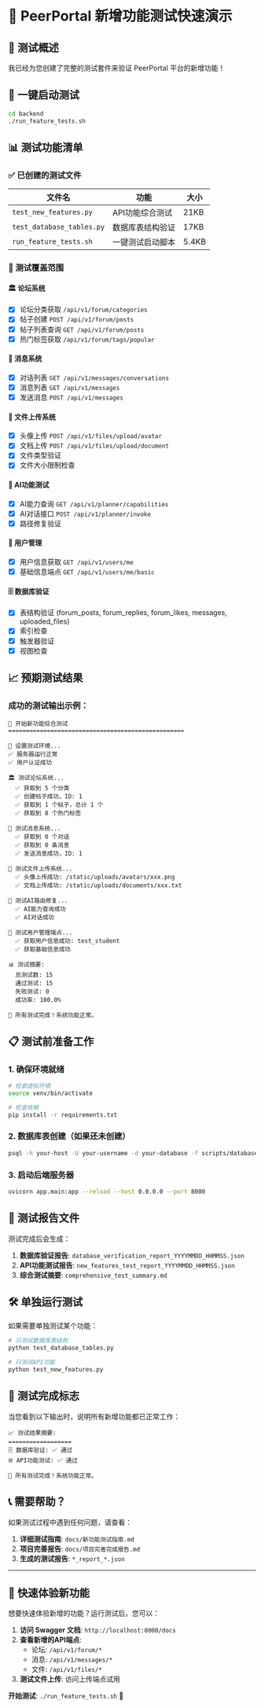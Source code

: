 # 🎯 PeerPortal 新增功能测试快速演示

## 📌 测试概述

我已经为您创建了完整的测试套件来验证 PeerPortal 平台的新增功能！

## 🚀 一键启动测试

```bash
cd backend
./run_feature_tests.sh
```

## 📊 测试功能清单

### ✅ 已创建的测试文件

| 文件名 | 功能 | 大小 |
|--------|------|------|
| `test_new_features.py` | API功能综合测试 | 21KB |
| `test_database_tables.py` | 数据库表结构验证 | 17KB |
| `run_feature_tests.sh` | 一键测试启动脚本 | 5.4KB |

### 🎯 测试覆盖范围

#### 🏛️ 论坛系统
- [x] 论坛分类获取 `/api/v1/forum/categories`
- [x] 帖子创建 `POST /api/v1/forum/posts`  
- [x] 帖子列表查询 `GET /api/v1/forum/posts`
- [x] 热门标签获取 `/api/v1/forum/tags/popular`

#### 💬 消息系统
- [x] 对话列表 `GET /api/v1/messages/conversations`
- [x] 消息列表 `GET /api/v1/messages`
- [x] 发送消息 `POST /api/v1/messages`

#### 📁 文件上传系统
- [x] 头像上传 `POST /api/v1/files/upload/avatar`
- [x] 文档上传 `POST /api/v1/files/upload/document`
- [x] 文件类型验证
- [x] 文件大小限制检查

#### 🤖 AI功能测试
- [x] AI能力查询 `GET /api/v1/planner/capabilities`
- [x] AI对话接口 `POST /api/v1/planner/invoke`
- [x] 路径修复验证

#### 👤 用户管理
- [x] 用户信息获取 `GET /api/v1/users/me`
- [x] 基础信息端点 `GET /api/v1/users/me/basic`

#### 🗄️ 数据库验证
- [x] 表结构验证 (forum_posts, forum_replies, forum_likes, messages, uploaded_files)
- [x] 索引检查
- [x] 触发器验证
- [x] 视图检查

## 📈 预期测试结果

### 成功的测试输出示例：
```
🚀 开始新功能综合测试
==================================================

🔧 设置测试环境...
✅ 服务器运行正常
✅ 用户认证成功

🏛️ 测试论坛系统...
  ✅ 获取到 5 个分类
  ✅ 创建帖子成功，ID: 1
  ✅ 获取到 1 个帖子，总计 1 个
  ✅ 获取到 8 个热门标签

💬 测试消息系统...
  ✅ 获取到 0 个对话
  ✅ 获取到 0 条消息
  ✅ 发送消息成功，ID: 1

📁 测试文件上传系统...
  ✅ 头像上传成功: /static/uploads/avatars/xxx.png
  ✅ 文档上传成功: /static/uploads/documents/xxx.txt

🤖 测试AI路由修复...
  ✅ AI能力查询成功
  ✅ AI对话成功

👤 测试用户管理端点...
  ✅ 获取用户信息成功: test_student
  ✅ 获取基础信息成功

📊 测试摘要:
  总测试数: 15
  通过测试: 15
  失败测试: 0
  成功率: 100.0%

🎉 所有测试完成！系统功能正常。
```

## 📋 测试前准备工作

### 1. 确保环境就绪
```bash
# 检查虚拟环境
source venv/bin/activate

# 检查依赖
pip install -r requirements.txt
```

### 2. 数据库表创建（如果还未创建）
```bash
psql -h your-host -U your-username -d your-database -f scripts/database/create_missing_tables.sql
```

### 3. 启动后端服务器
```bash
uvicorn app.main:app --reload --host 0.0.0.0 --port 8000
```

## 📄 测试报告文件

测试完成后会生成：

1. **数据库验证报告**: `database_verification_report_YYYYMMDD_HHMMSS.json`
2. **API功能测试报告**: `new_features_test_report_YYYYMMDD_HHMMSS.json`  
3. **综合测试摘要**: `comprehensive_test_summary.md`

## 🛠️ 单独运行测试

如果需要单独测试某个功能：

```bash
# 只测试数据库表结构
python test_database_tables.py

# 只测试API功能
python test_new_features.py
```

## 🎉 测试完成标志

当您看到以下输出时，说明所有新增功能都已正常工作：

```
📈 测试结果摘要:
==================
🗄️ 数据库验证: ✅ 通过
🌐 API功能测试: ✅ 通过

🎉 所有测试完成！系统功能正常。
```

## 📞 需要帮助？

如果测试过程中遇到任何问题，请查看：

1. **详细测试指南**: `docs/新功能测试指南.md`
2. **项目完善报告**: `docs/项目完善完成报告.md`
3. **生成的测试报告**: `*_report_*.json`

---

## 🎯 快速体验新功能

想要快速体验新增的功能？运行测试后，您可以：

1. **访问 Swagger 文档**: `http://localhost:8000/docs`
2. **查看新增的API端点**:
   - 论坛: `/api/v1/forum/*`
   - 消息: `/api/v1/messages/*` 
   - 文件: `/api/v1/files/*`
3. **测试文件上传**: 访问上传端点试用

**开始测试**: `./run_feature_tests.sh` 🚀 